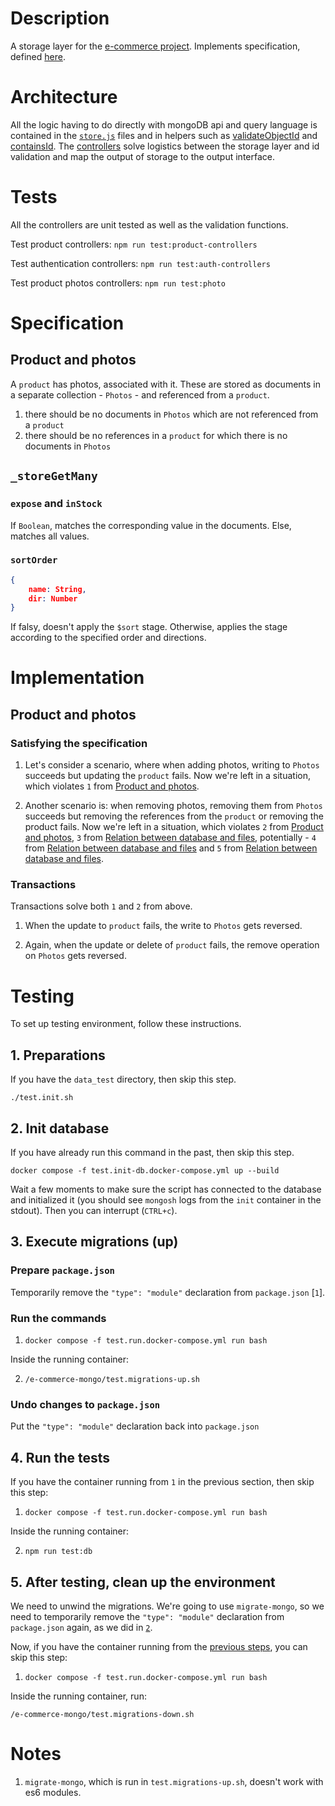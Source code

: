 # Description
A storage layer for the [e-commerce project](https://github.com/gottfried-github/e-commerce-app). Implements specification, defined [here](https://github.com/gottfried-github/e-commerce-api#store-api).

# Architecture
All the logic having to do directly with mongoDB api and query language is contained in the [`store.js`](/src/product/store.js) files and in helpers such as [validateObjectId](https://github.com/gottfried-github/e-commerce-mongo/blob/7504297e2251e9521820cb6722d9a3132c805f05/src/helpers.js#L30) and [containsId](https://github.com/gottfried-github/e-commerce-mongo/blob/7504297e2251e9521820cb6722d9a3132c805f05/src/helpers.js#L43). The [controllers](/src/product/controllers.js) solve logistics between the storage layer and id validation and map the output of storage to the output interface.

# Tests
All the controllers are unit tested as well as the validation functions.

Test product controllers: `npm run test:product-controllers`

Test authentication controllers: `npm run test:auth-controllers`

Test product photos controllers: `npm run test:photo`

# Specification
## Product and photos
A `product` has photos, associated with it. These are stored as documents in a separate collection - `Photos` - and referenced from a `product`.

1. there should be no documents in `Photos` which are not referenced from a `product`
2. there should be no references in a `product` for which there is no documents in `Photos`

## `_storeGetMany`
### `expose` and `inStock`
If `Boolean`, matches the corresponding value in the documents. Else, matches all values.

### `sortOrder`
```json
{
    name: String,
    dir: Number
}
```

If falsy, doesn't apply the `$sort` stage. Otherwise, applies the stage according to the specified order and directions.

# Implementation
## Product and photos
### Satisfying the specification
1. Let's consider a scenario, where when adding photos, writing to `Photos` succeeds but updating the `product` fails. Now we're left in a situation, which violates `1` from [Product and photos](#product-and-photos).

2. Another scenario is: when removing photos, removing them from `Photos` succeeds but removing the references from the `product` or removing the product fails. Now we're left in a situation, which violates `2` from [Product and photos](#product-and-photos), `3` from [Relation between database and files](#relation-between-database-and-files), potentially - `4` from [Relation between database and files](#relation-between-database-and-files) and `5` from [Relation between database and files](#relation-between-database-and-files).

### Transactions
Transactions solve both `1` and `2` from above.

1. When the update to `product` fails, the write to `Photos` gets reversed.

2. Again, when the update or delete of `product` fails, the remove operation on `Photos` gets reversed.

# Testing
To set up testing environment, follow these instructions.

## 1. Preparations
If you have the `data_test` directory, then skip this step.

`./test.init.sh`

## 2. Init database
If you have already run this command in the past, then skip this step.

`docker compose -f test.init-db.docker-compose.yml up --build`

Wait a few moments to make sure the script has connected to the database and initialized it (you should see `mongosh` logs from the `init` container in the stdout). Then you can interrupt (`CTRL+c`).

## 3. Execute migrations (up)
### Prepare `package.json`
Temporarily remove the `"type": "module"` declaration from `package.json` [`1`].

### Run the commands
1. `docker compose -f test.run.docker-compose.yml run bash`

Inside the running container:

2. `/e-commerce-mongo/test.migrations-up.sh`

### Undo changes to `package.json`
Put the `"type": "module"` declaration back into `package.json`

## 4. Run the tests
If you have the container running from `1` in the previous section, then skip this step:

1. `docker compose -f test.run.docker-compose.yml run bash`

Inside the running container:

2. `npm run test:db`

## 5. After testing, clean up the environment
We need to unwind the migrations. We're going to use `migrate-mongo`, so we need to temporarily remove the `"type": "module"` declaration from `package.json` again, as we did in [`2`](2.-init-database).

Now, if you have the container running from the [previous steps](4.-run-the-tests), you can skip this step:

1. `docker compose -f test.run.docker-compose.yml run bash`

Inside the running container, run:

`/e-commerce-mongo/test.migrations-down.sh`

# Notes
1. `migrate-mongo`, which is run in `test.migrations-up.sh`, doesn't work with es6 modules.